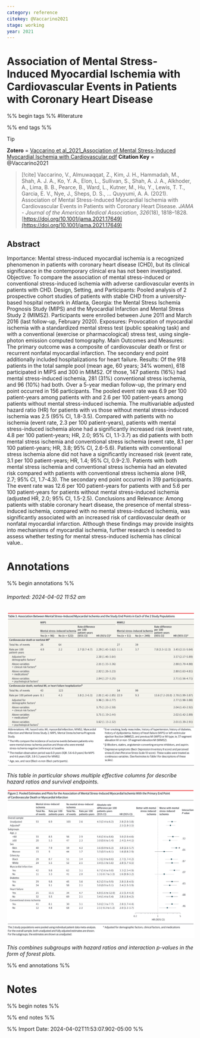 ```yaml
---
category: reference
citekey: @Vaccarino2021
stage: working
year: 2021
---
```



# Association of Mental Stress-Induced Myocardial Ischemia with Cardiovascular Events in Patients with Coronary Heart Disease

%% begin tags %%
#literature

%% end tags %%

> [!tip]  
> **Zotero** = [Vaccarino et al_2021_Association of Mental Stress-Induced Myocardial Ischemia with Cardiovascular.pdf](zotero://select/library/items/8WIM8NYM)
> **Citation Key** = @Vaccarino2021

> [!cite]
> Vaccarino, V., Almuwaqqat, Z., Kim, J. H., Hammadah, M., Shah, A. J. A., Ko, Y. A., Elon, L., Sullivan, S., Shah, A. J. A., Alkhoder, A., Lima, B. B., Pearce, B., Ward, L., Kutner, M., Hu, Y., Lewis, T. T., Garcia, E. V., Nye, J., Sheps, D. S., … Quyyumi, A. A. (2021). Association of Mental Stress-Induced Myocardial Ischemia with Cardiovascular Events in Patients with Coronary Heart Disease. _JAMA - Journal of the American Medical Association_, _326_(18), 1818–1828. [https://doi.org/10.1001/jama.2021.17649](https://doi.org/10.1001/jama.2021.17649)


## Abstract
Importance: Mental stress-induced myocardial ischemia is a recognized phenomenon in patients with coronary heart disease (CHD), but its clinical significance in the contemporary clinical era has not been investigated. Objective: To compare the association of mental stress-induced or conventional stress-induced ischemia with adverse cardiovascular events in patients with CHD. Design, Setting, and Participants: Pooled analysis of 2 prospective cohort studies of patients with stable CHD from a university-based hospital network in Atlanta, Georgia: the Mental Stress Ischemia Prognosis Study (MIPS) and the Myocardial Infarction and Mental Stress Study 2 (MIMS2). Participants were enrolled between June 2011 and March 2016 (last follow-up, February 2020). Exposures: Provocation of myocardial ischemia with a standardized mental stress test (public speaking task) and with a conventional (exercise or pharmacological) stress test, using single-photon emission computed tomography. Main Outcomes and Measures: The primary outcome was a composite of cardiovascular death or first or recurrent nonfatal myocardial infarction. The secondary end point additionally included hospitalizations for heart failure. Results: Of the 918 patients in the total sample pool (mean age, 60 years; 34% women), 618 participated in MIPS and 300 in MIMS2. Of those, 147 patients (16%) had mental stress-induced ischemia, 281 (31%) conventional stress ischemia, and 96 (10%) had both. Over a 5-year median follow-up, the primary end point occurred in 156 participants. The pooled event rate was 6.9 per 100 patient-years among patients with and 2.6 per 100 patient-years among patients without mental stress-induced ischemia. The multivariable adjusted hazard ratio (HR) for patients with vs those without mental stress-induced ischemia was 2.5 (95% CI, 1.8-3.5). Compared with patients with no ischemia (event rate, 2.3 per 100 patient-years), patients with mental stress-induced ischemia alone had a significantly increased risk (event rate, 4.8 per 100 patient-years; HR, 2.0; 95% CI, 1.1-3.7) as did patients with both mental stress ischemia and conventional stress ischemia (event rate, 8.1 per 100 patient-years; HR, 3.8; 95% CI, 2.6-5.6). Patients with conventional stress ischemia alone did not have a significantly increased risk (event rate, 3.1 per 100 patient-years; HR, 1.4; 95% CI, 0.9-2.1). Patients with both mental stress ischemia and conventional stress ischemia had an elevated risk compared with patients with conventional stress ischemia alone (HR, 2.7; 95% CI, 1.7-4.3). The secondary end point occurred in 319 participants. The event rate was 12.6 per 100 patient-years for patients with and 5.6 per 100 patient-years for patients without mental stress-induced ischemia (adjusted HR, 2.0; 95% CI, 1.5-2.5). Conclusions and Relevance: Among patients with stable coronary heart disease, the presence of mental stress-induced ischemia, compared with no mental stress-induced ischemia, was significantly associated with an increased risk of cardiovascular death or nonfatal myocardial infarction. Although these findings may provide insights into mechanisms of myocardial ischemia, further research is needed to assess whether testing for mental stress-induced ischemia has clinical value..


# Annotations
%% begin annotations %%  
  

  
###### Imported: 2024-04-02 11:52 am  
  
>   
 
![figures/Vaccarino2021/fig-6-x69-y343.png](figures/Vaccarino2021/fig-6-x69-y343.png)


*This table in particular shows multiple effective columns for describe hazard ratios and survival endpoints.*

  
>   
 
![figures/Vaccarino2021/fig-8-x70-y355.png](figures/Vaccarino2021/fig-8-x70-y355.png)


*This combines subgroups with hazard ratios and interaction p-values in the form of forest plots.*

  

  
%% end annotations %%

# Notes
%% begin notes %%

%% end notes %%

%% Import Date: 2024-04-02T11:53:07.902-05:00 %%
